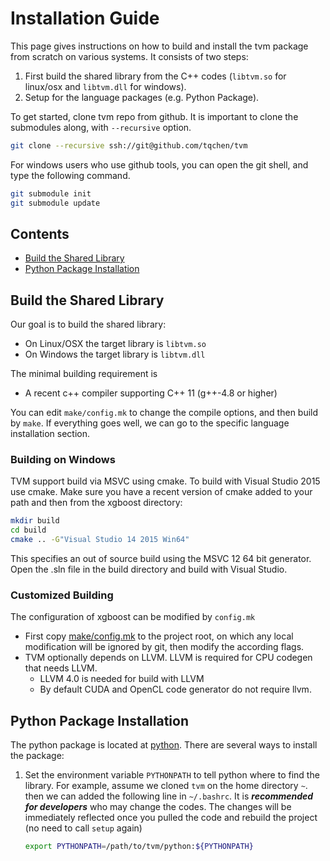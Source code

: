 Installation Guide
==================
This page gives instructions on how to build and install the tvm package from
scratch on various systems. It consists of two steps:

1. First build the shared library from the C++ codes (`libtvm.so` for linux/osx and `libtvm.dll` for windows).
2. Setup for the language packages (e.g. Python Package).

To get started, clone tvm repo from github. It is important to clone the submodules along, with ```--recursive``` option.
```bash
git clone --recursive ssh://git@github.com/tqchen/tvm
```
For windows users who use github tools, you can open the git shell, and type the following command.
```bash
git submodule init
git submodule update
```

## Contents
- [Build the Shared Library](#build-the-shared-library)
- [Python Package Installation](#python-package-installation)

## Build the Shared Library

Our goal is to build the shared library:
- On Linux/OSX the target library is `libtvm.so`
- On Windows the target library is `libtvm.dll`

The minimal building requirement is
- A recent c++ compiler supporting C++ 11 (g++-4.8 or higher)

You can edit `make/config.mk` to change the compile options, and then build by
`make`. If everything goes well, we can go to the specific language installation section.

### Building on Windows

TVM support build via MSVC using cmake. To build with Visual Studio 2015 use cmake.
Make sure you have a recent version of cmake added to your path and then from the xgboost directory:

```bash
mkdir build
cd build
cmake .. -G"Visual Studio 14 2015 Win64"
```
This specifies an out of source build using the MSVC 12 64 bit generator. Open the .sln file in the build directory and build with Visual Studio.

### Customized Building

The configuration of xgboost can be modified by ```config.mk```
- First copy [make/config.mk](../make/config.mk) to the project root, on which
  any local modification will be ignored by git, then modify the according flags.
- TVM optionally depends on LLVM. LLVM is required for CPU codegen that needs LLVM.
  - LLVM 4.0 is needed for build with LLVM
  - By default CUDA and OpenCL code generator do not require llvm.

## Python Package Installation

The python package is located at [python](../python).
There are several ways to install the package:

1. Set the environment variable `PYTHONPATH` to tell python where to find
   the library. For example, assume we cloned `tvm` on the home directory
   `~`. then we can added the following line in `~/.bashrc`.
    It is ***recommended for developers*** who may change the codes.
    The changes will be immediately reflected once you pulled the code and rebuild the project (no need to call ```setup``` again)

    ```bash
    export PYTHONPATH=/path/to/tvm/python:${PYTHONPATH}
    ```
